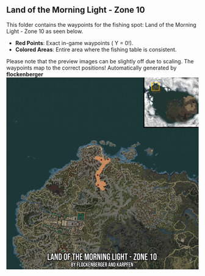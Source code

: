 ## Land of the Morning Light - Zone 10
This folder contains the waypoints for the fishing spot: Land of the Morning Light - Zone 10 as seen below.

- **Red Points**: Exact in-game waypoints ( Y = 0!).
- **Colored Areas**: Entire area where the fishing table is consistent.

Please note that the preview images can be slightly off due to scaling. The waypoints map to the correct positions!
Automatically generated by **flockenberger**
![preview_Land of the Morning Light - Zone 10](./Preview.webp)